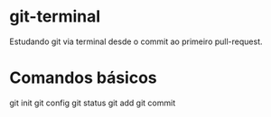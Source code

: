 # git-terminal
Estudando git via terminal desde o commit ao primeiro pull-request.

# Comandos básicos

git init
git config
git status
git add
git commit
